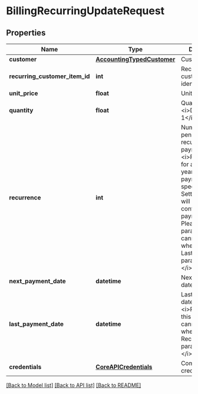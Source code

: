 # BillingRecurringUpdateRequest

## Properties
Name | Type | Description | Notes
------------ | ------------- | ------------- | -------------
**customer** | [**AccountingTypedCustomer**](AccountingTypedCustomer.md) | Customer | 
**recurring_customer_item_id** | **int** | Recurring customer item identifier | 
**unit_price** | **float** | Unit price | [optional] 
**quantity** | **float** | Quantity&lt;div&gt;&lt;i&gt;Defaults to 1&lt;/i&gt;&lt;/div&gt; | [optional] 
**recurrence** | **int** | Number of pending recurring payments&lt;div&gt;&lt;i&gt;For instance, for a total of 1 year of monthly payments, specify 12  Setting this to 0 will result in continuous payments.  Please note this parameter cannot be used when the LastPaymentDate parameter is set.&lt;/i&gt;&lt;/div&gt; | [optional] 
**next_payment_date** | **datetime** | Next payment date | [optional] 
**last_payment_date** | **datetime** | Last payment date.&lt;div&gt;&lt;i&gt;Please note this parameter cannot be used when the Recurrence parameter is set.&lt;/i&gt;&lt;/div&gt; | [optional] 
**credentials** | [**CoreAPICredentials**](CoreAPICredentials.md) | Company API credentials | 

[[Back to Model list]](../README.md#documentation-for-models) [[Back to API list]](../README.md#documentation-for-api-endpoints) [[Back to README]](../README.md)


